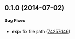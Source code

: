 ## 0.1.0 (2014-07-02)


#### Bug Fixes

* **exp:** fix file path ([74257d46](https://github.com/azu/multi-stage-sourcemap/commit/74257d46cc524ff382c7ddb464084661b9986349))


